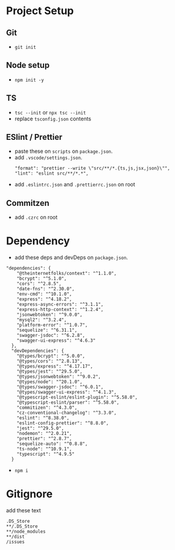 # Project Setup

## Git

- `git init`

## Node setup

- `npm init -y`

## TS

- `tsc --init` or `npx tsc --init`
- replace `tsconfig.json` contents

## ESlint / Prettier

- paste these on `scripts` on `package.json`.
- add `.vscode/settings.json`.
  ```
  "format": "prettier --write \"src/**/*.{ts,js,jsx,json}\"",
  "lint": "eslint src/**/*.*",
  ```
- add `.eslintrc.json` and `.prettierrc.json` on root

## Commitzen

- add `.czrc` on root

# Dependency

- add these deps and devDeps on `package.json`.

```
"dependencies": {
    "@theinternetfolks/context": "^1.1.0",
    "bcrypt": "^5.1.0",
    "cors": "^2.8.5",
    "date-fns": "^2.30.0",
    "env-cmd": "^10.1.0",
    "express": "^4.18.2",
    "express-async-errors": "^3.1.1",
    "express-http-context": "^1.2.4",
    "jsonwebtoken": "^9.0.0",
    "mysql2": "^3.2.4",
    "platform-error": "^1.0.7",
    "sequelize": "^6.31.1",
    "swagger-jsdoc": "^6.2.8",
    "swagger-ui-express": "^4.6.3"
  },
  "devDependencies": {
    "@types/bcrypt": "^5.0.0",
    "@types/cors": "^2.8.13",
    "@types/express": "^4.17.17",
    "@types/jest": "^29.5.0",
    "@types/jsonwebtoken": "^9.0.2",
    "@types/node": "^20.1.0",
    "@types/swagger-jsdoc": "^6.0.1",
    "@types/swagger-ui-express": "^4.1.3",
    "@typescript-eslint/eslint-plugin": "^5.58.0",
    "@typescript-eslint/parser": "^5.58.0",
    "commitizen": "^4.3.0",
    "cz-conventional-changelog": "^3.3.0",
    "eslint": "^8.38.0",
    "eslint-config-prettier": "^8.8.0",
    "jest": "^29.5.0",
    "nodemon": "^2.0.21",
    "prettier": "^2.8.7",
    "sequelize-auto": "^0.8.8",
    "ts-node": "^10.9.1",
    "typescript": "^4.9.5"
  }
```

- `npm i`

# Gitignore

add these text

```
.DS_Store
**/.DS_Store
**/node_modules
**/dist
/issues
```
